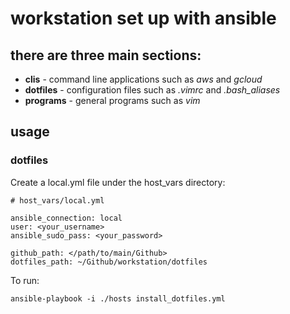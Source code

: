 # workstation set up with ansible

## there are three main sections:

  - __clis__ - command line applications such as *aws* and *gcloud*    
  - __dotfiles__ - configuration files such as *.vimrc* and *.bash_aliases*    
  - __programs__ - general programs such as *vim*   


## usage

### dotfiles

Create a local.yml file under the host_vars directory:

```
# host_vars/local.yml

ansible_connection: local
user: <your_username> 
ansible_sudo_pass: <your_password>

github_path: </path/to/main/Github>
dotfiles_path: ~/Github/workstation/dotfiles
```

To run:
```
ansible-playbook -i ./hosts install_dotfiles.yml
```
